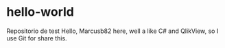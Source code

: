 # hello-world
Repositorio de test
Hello, Marcusb82 here, well a like C# and QlikView, so I use Git for share this.
